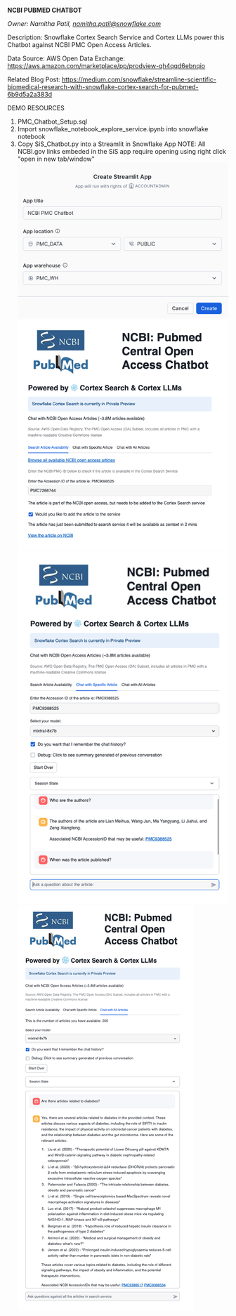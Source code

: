 
**NCBI PUBMED CHATBOT**

*Owner: Namitha Patil, namitha.patil@snowflake.com*

Description: Snowflake Cortex Search Service and Cortex LLMs power this Chatbot against NCBI PMC Open Access Articles. 

Data Source: AWS Open Data Exchange: https://aws.amazon.com/marketplace/pp/prodview-qh4qqd6ebnqio

Related Blog Post: https://medium.com/snowflake/streamline-scientific-biomedical-research-with-snowflake-cortex-search-for-pubmed-6b9d5a2a383d 

DEMO RESOURCES
1. PMC_Chatbot_Setup.sql 
2. Import snowflake_notebook_explore_service.ipynb into snowflake notebook
3. Copy SiS_Chatbot.py into a Streamlit in Snowflake App
    NOTE: All NCBI.gov links embeded in the SiS app require opening using right click "open in new tab/window" 
![Create Streamlit in Snowflake](image.png)
![SiS App Tab1](<NCBI Pubmed.png>)
![SiS App Tab2](<NCBI Pubmed-1.png>)
![SiS App Tab3](<NCBI Pubmed-2.png>)
